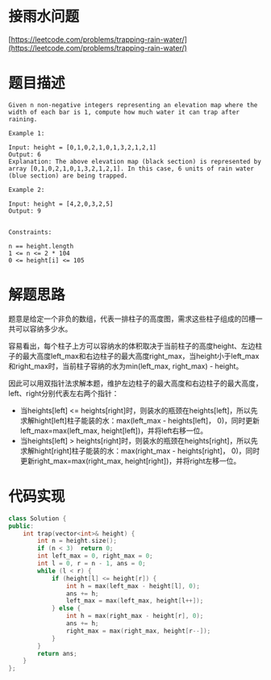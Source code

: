 <!--
 * @Date: 2022-07-27 19:52:05
 * @LastEditors: zhangjiuchao zhangjiuchao@bytedance.com
 * @LastEditTime: 2022-07-27 20:19:38
-->
# 接雨水问题
[https://leetcode.com/problems/trapping-rain-water/](https://leetcode.com/problems/trapping-rain-water/)

# 题目描述
```
Given n non-negative integers representing an elevation map where the width of each bar is 1, compute how much water it can trap after raining.

Example 1:

Input: height = [0,1,0,2,1,0,1,3,2,1,2,1]
Output: 6
Explanation: The above elevation map (black section) is represented by array [0,1,0,2,1,0,1,3,2,1,2,1]. In this case, 6 units of rain water (blue section) are being trapped.

Example 2:

Input: height = [4,2,0,3,2,5]
Output: 9
 

Constraints:

n == height.length
1 <= n <= 2 * 104
0 <= height[i] <= 105
```

# 解题思路
题意是给定一个非负的数组，代表一排柱子的高度图，需求这些柱子组成的凹槽一共可以容纳多少水。

容易看出，每个柱子上方可以容纳水的体积取决于当前柱子的高度height、左边柱子的最大高度left_max和右边柱子的最大高度right_max，当height小于left_max和right_max时，当前柱子容纳的水为min(left_max, right_max) - height。

因此可以用双指针法求解本题，维护左边柱子的最大高度和右边柱子的最大高度，left、right分别代表左右两个指针：
- 当heights[left] <= heights[right]时，则装水的瓶颈在heights[left]，所以先求解hight[left]柱子能装的水：max(left_max - heights[left]， 0)，同时更新left_max=max(left_max, height[left])，并将left右移一位。
- 当heights[left] > heights[right]时，则装水的瓶颈在heights[right]，所以先求解hight[right]柱子能装的水：max(right_max - heights[right]， 0)，同时更新right_max=max(right_max, height[right])，并将right左移一位。

# 代码实现
```c++
class Solution {
public:
    int trap(vector<int>& height) {
        int n = height.size();
        if (n < 3)  return 0;
        int left_max = 0, right_max = 0;
        int l = 0, r = n - 1, ans = 0;
        while (l < r) {
            if (height[l] <= height[r]) {
                int h = max(left_max - height[l], 0);
                ans += h;
                left_max = max(left_max, height[l++]);
            } else {
                int h = max(right_max - height[r], 0);
                ans += h;
                right_max = max(right_max, height[r--]);
            }
        }
        return ans;
    }
};
```